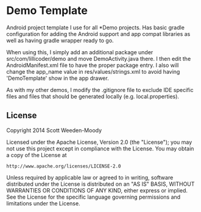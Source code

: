 Demo Template
=============

Android project template I use for all *Demo projects. Has basic gradle configuration for adding
the Android support and app compat libraries as well as having gradle wrapper ready to go.

When using this, I simply add an additional package under src/com/lillicoder/demo and move DemoActivity.java there.
I then edit the AndroidManifest.xml file to have the proper package entry. I also will change the app_name value
in res/values/strings.xml to avoid having 'DemoTemplate' show in the app drawer.

As with my other demos, I modify the .gitignore file to exclude IDE specific files and files that should
be generated locally (e.g. local.properties).

License
-------

Copyright 2014 Scott Weeden-Moody

Licensed under the Apache License, Version 2.0 (the "License");
you may not use this project except in compliance with the License.
You may obtain a copy of the License at
 
    http://www.apache.org/licenses/LICENSE-2.0

Unless required by applicable law or agreed to in writing, software
distributed under the License is distributed on an "AS IS" BASIS,
WITHOUT WARRANTIES OR CONDITIONS OF ANY KIND, either express or implied.
See the License for the specific language governing permissions and
limitations under the License.